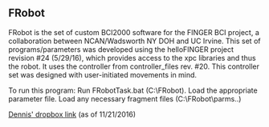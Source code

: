 ## FRobot ##

FRobot is the set of custom BCI2000 software for the FINGER BCI project, a collaboration between NCAN/Wadsworth NY DOH and UC Irvine. 
This set of programs/parameters was developed using the helloFINGER project revision #24 (5/29/16), which provides access to the xpc libraries and thus the robot. It uses the controller from controller_files rev. #20. This controller set was designed with user-initiated movements in mind. 
 
To run this program:
Run FRobotTask.bat (C:\FRobot\). 
Load the appropriate parameter file. 
Load any necessary fragment files (C:\FRobot\parms\..) 

[Dennis' dropbox link](https://www.dropbox.com/sh/vfbi4htbk9d8j2l/AAA6Up7lWZHseEVFpJYXR0fEa?dl=0) (as of 11/21/2016) 